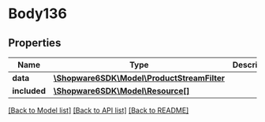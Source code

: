 # Body136

## Properties
Name | Type | Description | Notes
------------ | ------------- | ------------- | -------------
**data** | [**\Shopware6SDK\Model\ProductStreamFilter**](ProductStreamFilter.md) |  | [optional] 
**included** | [**\Shopware6SDK\Model\Resource[]**](Resource.md) |  | [optional] 

[[Back to Model list]](../../README.md#documentation-for-models) [[Back to API list]](../../README.md#documentation-for-api-endpoints) [[Back to README]](../../README.md)

